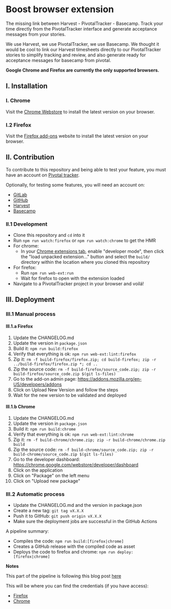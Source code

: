 # Boost browser extension

The missing link between Harvest - PivotalTracker - Basecamp. Track your time
directly from the PivotalTracker interface and generate acceptance messages from your stories.

We use Harvest, we use PivotalTracker, we use Basecamp. We thought it would be cool to link
our Harvest timesheets directly to our PivotalTracker stories to simplify
tracking and review, and also generate ready for acceptance messages for basecamp from pivotal.

**Google Chrome and Firefox are currently the only supported browsers.**

## I. Installation

### I. Chrome

Visit the [Chrome Webstore](https://chrome.google.com/webstore) to install the
latest version on your browser.

### I.2 Firefox

Visit the [Firefox add-ons](https://addons.mozilla.org/) website
to install the latest version on your browser.

## II. Contribution

To contribute to this repository and being able to test your feature, you must have an account on [Pivotal tracker](https://www.pivotaltracker.com).

Optionally, for testing some features, you will need an account on:

- [GitLab](https://gitlab.com/)
- [GitHub](https://github.com/)
- [Harvest](https://harvestapp.com)
- [Basecamp](https://basecamp.com/)

### II.1 Development

- Clone this repository and `cd` into it
- Run `npm run watch:firefox` or `npm run watch:chrome` to get the HMR
- For chrome:
  - In your [Chrome extensions tab](chrome://extensions/), enable "developer mode",
    then click the "load unpacked extension..." button and select the `build/`
    directory within the location where you cloned this repository
- For firefox:
  - Run `npm run web-ext:run`
  - Wait for firefox to open with the extension loaded
- Navigate to a PivotalTracker project in your browser and voilá!

## III. Deployment

### III.1 Manual process

#### III.1.a Firefox

1. Update the CHANGELOG.md
2. Update the version in `package.json`
3. Build it: `npm run build:firefox`
4. Verify that everything is ok: `npm run web-ext:lint:firefox`
5. Zip it: `rm -f build-firefox/firefox.zip; cd build-firefox; zip -r ../build-firefox/firefox.zip *; cd ..`
6. Zip the source code: `rm -f build-firefox/source_code.zip; zip -r build-firefox/source_code.zip $(git ls-files)`
7. Go to the add-on admin page: https://addons.mozilla.org/en-US/developers/addons
8. Click on Upload New Version and follow the steps
9. Wait for the new version to be validated and deployed

#### III.1.b Chrome

1. Update the CHANGELOG.md
2. Update the version in `package.json`
3. Build it: `npm run build:chrome`
4. Verify that everything is ok: `npm run web-ext:lint:chrome`
5. Zip it: `rm -f build-chrome/chrome.zip; zip -r build-chrome/chrome.zip build`
6. Zip the source code: `rm -f build-chrome/source_code.zip; zip -r build-chrome/source_code.zip $(git ls-files)`
7. Go to the developer dashboard: https://chrome.google.com/webstore/developer/dashboard
8. Click on the application
9. Click on "Package" on the left menu
10. Click on "Upload new package"

### III.2 Automatic process

- Update the CHANGELOG.md and the version in package.json
- Create a new tag: `git tag vX.X.X`
- Push it to GitHub: `git push origin vX.X.X`
- Make sure the deployment jobs are successful in the GitHub Actions

A pipeline summary:

- Compiles the code: `npm run build:[firefox|chrome]`
- Creates a GitHub release with the compiled code as asset
- Deploys the code to firefox and chrome: `npm run deploy:[firefox|chrome]`

**Notes**

This part of the pipeline is following this blog post
[here](https://www.cnwangjie.com/blog/post/Publish-browser-extension-automatically/)

This will be where you can find the credentials (if you have access):

- [Firefox](https://addons.mozilla.org/en-US/developers/addon/api/key/)
- [Chrome](https://github.com/DrewML/chrome-webstore-upload/blob/master/How%20to%20generate%20Google%20API%20keys.md)
